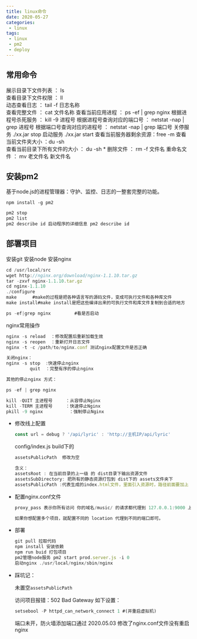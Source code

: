 ```yaml
---
title: linux命令
date: 2020-05-27
categories:
 - linux
tags:
 - linux
 - pm2
 - deploy
---
```


## 常用命令
展示目录下文件列表 ： ls  
查看目录下文件权限 ： ll   
动态查看日志 ： tail  -f   日志名称   
查看完整文件 ： cat  文件名称
查看当前应用进程 ： ps  -ef | grep  nginx
根据进程号杀死服务 ： kill  -9  进程号
根据进程号查询对应的端口号 ： netstat  -nap | grep 进程号
根据端口号查询对应的进程号 ： netstat  -nap | grep 端口号
关停服务   ./xx.jar  stop
启动服务   ./xx.jar  start 
查看当前服务器剩余资源：free  -m 
查看当前文件夹大小 ：du  -sh  
查看当前目录下所有文件的大小 ： du -sh  *
删除文件 ： rm  -f 文件名
重命名文件 ： mv  老文件名  新文件名

## 安装pm2 

基于node.js的进程管理器：守护、监控、日志的一整套完整的功能。

```npm install -g pm2```

```js
pm2 stop
pm2 list 
pm2 describe id 启动程序的详细信息 pm2 describe id
```

## 部署项目
安装git
安装node
安装nginx

  ```js
  cd /usr/local/src
  wget http://nginx.org/download/nginx-1.1.10.tar.gz
  tar -zxvf nginx-1.1.10.tar.gz
  cd nginx-1.1.10
  ./configure
  make      #make的过程是把各种语言写的源码文件，变成可执行文件和各种库文件
  make install#make install是把这些编译出来的可执行文件和库文件复制到合适的地方
  
  ps -ef|grep nginx 		#看是否启动
  ```

  nginx常用操作

  ```js
  nginx -s reload  ：修改配置后重新加载生效
  nginx -s reopen  ：重新打开日志文件
  nginx -t -c /path/to/nginx.conf 测试nginx配置文件是否正确
  
  关闭nginx：
  nginx -s stop  :快速停止nginx
           quit  ：完整有序的停止nginx
  
  其他的停止nginx 方式：
  
  ps -ef | grep nginx
  
  kill -QUIT 主进程号     ：从容停止Nginx
  kill -TERM 主进程号     ：快速停止Nginx
  pkill -9 nginx          ：强制停止Nginx
  ```

- 修改线上配置

  ```js
  const url = debug ? '/api/lyric' : 'http://主机IP/api/lyric'
  ```
  config/index.js   build下的

  ```js
  assetsPublicPath  修改为空
  
  含义：
  assetsRoot : 在当前目录的上一级 的 dist目录下输出资源文件
  assetsSubDirectory: 把所有的静态资源打包到 dist下的 assets文件夹下
  assetsPublicPath :代表生成的index.html文件，里面引入资源时，路径前面要加上 assetsPublicPath的值
  ```

- 配置nginx.conf文件

  ```js
  proxy_pass 表示你所有访问 你的域名/music/ 的请求都代理到 127.0.0.1:9000 上了。还记得我们刚才起的 node 服务吗，这里的端口号要对上，对于我这个例子而言，请求 http://主机名/music/ 全部代理到我的 node 服务，所以就可以打开页面了。ngnix 配置完成记得保存，然后在命令行运行 nginx -s reload 重启 nginx 服务。
  
  如果你想配置多个项目，就配置不同的 location 代理到不同的端口即可。
  ```

- 部署

  ```js
  git pull 拉取代码
  npm install 安装依赖
  npm run buid 打包项目
  pm2管理node服务 pm2 start prod.server.js -i 0
  启动nginx ./usr/local/nginx/sbin/nginx
  ```

- 踩坑记：

  未置空```assetsPublicPath```

  访问项目报错：502 Bad Gateway  如下设置：

  ```js
  setsebool -P httpd_can_network_connect 1 #(并重启虚拟机)
  ```

  端口未开，防火墙添加端口通过
  2020.05.03 修改了nginx.conf文件没有重启nginx
